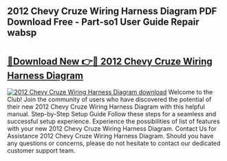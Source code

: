 ## 2012 Chevy Cruze Wiring Harness Diagram PDF Download Free - Part-so1 User Guide Repair wabsp

# <h2><a href="http://dftfn08.blite.top/?on=2012+Chevy+Cruze+Wiring+Harness+Diagram">🔗Download New 👉🔴 2012 Chevy Cruze Wiring Harness Diagram</a></h2>

[![2012 Chevy Cruze Wiring Harness Diagram download](https://i.imgur.com/lujVjoI.png)](http://dftfn08.blite.top/?on=2012+Chevy+Cruze+Wiring+Harness+Diagram)
Welcome to the Club! Join the community of users who have discovered the potential of their new 2012 Chevy Cruze Wiring Harness Diagram with this helpful manual. Step-by-Step Setup Guide Follow these steps for a seamless and successful setup experience. Experience the possibilities of list of features with your new 2012 Chevy Cruze Wiring Harness Diagram. Contact Us for Assistance 2012 Chevy Cruze Wiring Harness Diagram. Should you have any questions or concerns, please do not hesitate to contact our dedicated customer support team.
